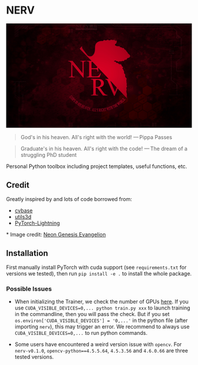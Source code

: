 # NERV

<p align="center"><img src="src/NERV.jpg" alt="NERV" width="800"/></p>

> God's in his heaven. All's right with the world!
> — Pippa Passes

> Graduate's in his heaven. All's right with the code!
> — The dream of a struggling PhD student

Personal Python toolbox including project templates, useful functions, etc.

## Credit

Greatly inspired by and lots of code borrowed from:

-   [cvbase](https://github.com/hellock/cvbase)
-   [utils3d](https://github.com/Steve-Tod/utils3d)
-   [PyTorch-Lightning](https://github.com/PyTorchLightning/pytorch-lightning)

\* Image credit: [Neon Genesis Evangelion](https://en.wikipedia.org/wiki/Neon_Genesis_Evangelion)

## Installation

First manually install PyTorch with cuda support (see `requirements.txt` for versions we tested), then run `pip install -e .` to install the whole package.

### Possible Issues

-   When initializing the Trainer, we check the number of GPUs [here](https://github.com/Wuziyi616/nerv/blob/e83ac66c6ce30e1ca3d0a287df9d3699ed9ec499/nerv/training/method.py#L117).
    If you use `CUDA_VISIBLE_DEVICES=0,... python train.py xxx` to launch training in the commandline, then you will pass the check.
    But if you set `os.environ['CUDA_VISIBLE_DEVICES'] = '0,...'` in the python file (after importing `nerv`), this may trigger an error.
    We recommend to always use `CUDA_VISIBLE_DEVICES=0,...` to run python commands.

-   Some users have encountered a weird version issue with `opencv`.
    For `nerv-v0.1.0`, `opencv-python==4.5.5.64`, `4.5.3.56` and `4.6.0.66` are three tested versions.
